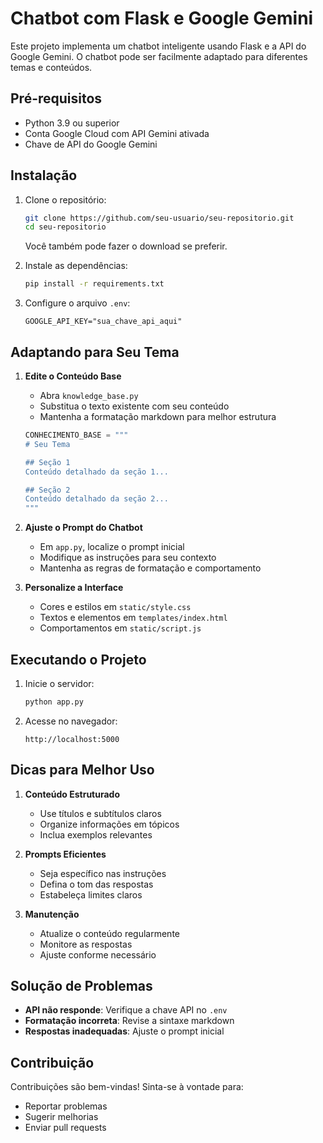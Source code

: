 # Chatbot com Flask e Google Gemini

Este projeto implementa um chatbot inteligente usando Flask e a API do Google Gemini. O chatbot pode ser facilmente adaptado para diferentes temas e conteúdos.

## Pré-requisitos

- Python 3.9 ou superior
- Conta Google Cloud com API Gemini ativada
- Chave de API do Google Gemini

## Instalação

1. Clone o repositório:
   ```bash
   git clone https://github.com/seu-usuario/seu-repositorio.git
   cd seu-repositorio
   ```
   Você também pode fazer o download se preferir.

2. Instale as dependências:
   ```bash
   pip install -r requirements.txt
   ```

3. Configure o arquivo `.env`:
   ```plaintext
   GOOGLE_API_KEY="sua_chave_api_aqui"
   ```

## Adaptando para Seu Tema

1. **Edite o Conteúdo Base**
   - Abra `knowledge_base.py`
   - Substitua o texto existente com seu conteúdo
   - Mantenha a formatação markdown para melhor estrutura
   ```python
   CONHECIMENTO_BASE = """
   # Seu Tema

   ## Seção 1
   Conteúdo detalhado da seção 1...

   ## Seção 2
   Conteúdo detalhado da seção 2...
   """
   ```

2. **Ajuste o Prompt do Chatbot**
   - Em `app.py`, localize o prompt inicial
   - Modifique as instruções para seu contexto
   - Mantenha as regras de formatação e comportamento

3. **Personalize a Interface**
   - Cores e estilos em `static/style.css`
   - Textos e elementos em `templates/index.html`
   - Comportamentos em `static/script.js`

## Executando o Projeto

1. Inicie o servidor:
   ```bash
   python app.py
   ```

2. Acesse no navegador:
   ```
   http://localhost:5000
   ```

## Dicas para Melhor Uso

1. **Conteúdo Estruturado**
   - Use títulos e subtítulos claros
   - Organize informações em tópicos
   - Inclua exemplos relevantes

2. **Prompts Eficientes**
   - Seja específico nas instruções
   - Defina o tom das respostas
   - Estabeleça limites claros

3. **Manutenção**
   - Atualize o conteúdo regularmente
   - Monitore as respostas
   - Ajuste conforme necessário

## Solução de Problemas

- **API não responde**: Verifique a chave API no `.env`
- **Formatação incorreta**: Revise a sintaxe markdown
- **Respostas inadequadas**: Ajuste o prompt inicial

## Contribuição

Contribuições são bem-vindas! Sinta-se à vontade para:
- Reportar problemas
- Sugerir melhorias
- Enviar pull requests
